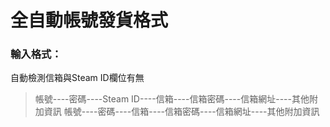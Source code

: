 # 全自動帳號發貨格式


### 輸入格式：
自動檢測信箱與Steam ID欄位有無
>帳號----密碼----Steam ID----信箱----信箱密碼----信箱網址----其他附加資訊
帳號----密碼----信箱----信箱密碼----信箱網址----其他附加資訊

